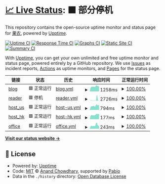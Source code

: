 # [📈 Live Status](https://htmambo.github.io/upptime): <!--live status--> **🟧 部分停机**

This repository contains the open-source uptime monitor and status page for [果农](https://htmambo.github.io/upptime), powered by [Upptime](https://github.com/upptime/upptime).

[![Uptime CI](https://github.com/htmambo/upptime/workflows/Uptime%20CI/badge.svg)](https://github.com/htmambo/upptime/actions?query=workflow%3A%22Uptime+CI%22)
[![Response Time CI](https://github.com/htmambo/upptime/workflows/Response%20Time%20CI/badge.svg)](https://github.com/htmambo/upptime/actions?query=workflow%3A%22Response+Time+CI%22)
[![Graphs CI](https://github.com/htmambo/upptime/workflows/Graphs%20CI/badge.svg)](https://github.com/htmambo/upptime/actions?query=workflow%3A%22Graphs+CI%22)
[![Static Site CI](https://github.com/htmambo/upptime/workflows/Static%20Site%20CI/badge.svg)](https://github.com/htmambo/upptime/actions?query=workflow%3A%22Static+Site+CI%22)
[![Summary CI](https://github.com/htmambo/upptime/workflows/Summary%20CI/badge.svg)](https://github.com/htmambo/upptime/actions?query=workflow%3A%22Summary+CI%22)

With [Upptime](https://upptime.js.org), you can get your own unlimited and free uptime monitor and status page, powered entirely by a GitHub repository. We use [Issues](https://github.com/htmambo/upptime/issues) as incident reports, [Actions](https://github.com/htmambo/upptime/actions) as uptime monitors, and [Pages](https://htmambo.github.io/upptime) for the status page.

<!--start: status pages-->
<!-- This summary is generated by Upptime (https://github.com/upptime/upptime) -->
<!-- Do not edit this manually, your changes will be overwritten -->
<!-- prettier-ignore -->
| 链接 | 状态 | 历史 | 响应时间 | 正常运行时间 |
| --- | ------ | ------- | ------------- | ------ |
| <img alt="" src="https://icons.duckduckgo.com/ip3/blog.imzhp.com.ico" height="13"> [blog](https://blog.imzhp.com) | 🟩 正常运行 | [blog.yml](https://github.com/htmambo/upptime/commits/HEAD/history/blog.yml) | <details><summary><img alt="响应时间图像" src="./graphs/blog/response-time-week.png" height="20"> 1258ms</summary><br><a href="https://status.arpl.eu.org/history/blog"><img alt="响应时间 1363" src="https://img.shields.io/endpoint?url=https%3A%2F%2Fraw.githubusercontent.com%2Fhtmambo%2Fupptime%2FHEAD%2Fapi%2Fblog%2Fresponse-time.json"></a><br><a href="https://status.arpl.eu.org/history/blog"><img alt="24 小时响应时间 1267" src="https://img.shields.io/endpoint?url=https%3A%2F%2Fraw.githubusercontent.com%2Fhtmambo%2Fupptime%2FHEAD%2Fapi%2Fblog%2Fresponse-time-day.json"></a><br><a href="https://status.arpl.eu.org/history/blog"><img alt="7 天正常运行时间 1258" src="https://img.shields.io/endpoint?url=https%3A%2F%2Fraw.githubusercontent.com%2Fhtmambo%2Fupptime%2FHEAD%2Fapi%2Fblog%2Fresponse-time-week.json"></a><br><a href="https://status.arpl.eu.org/history/blog"><img alt="30天的正常运行时间 1245" src="https://img.shields.io/endpoint?url=https%3A%2F%2Fraw.githubusercontent.com%2Fhtmambo%2Fupptime%2FHEAD%2Fapi%2Fblog%2Fresponse-time-month.json"></a><br><a href="https://status.arpl.eu.org/history/blog"><img alt="1年的正常运行时间 1363" src="https://img.shields.io/endpoint?url=https%3A%2F%2Fraw.githubusercontent.com%2Fhtmambo%2Fupptime%2FHEAD%2Fapi%2Fblog%2Fresponse-time-year.json"></a></details> | <details><summary><a href="https://status.arpl.eu.org/history/blog">100.00%</a></summary><a href="https://status.arpl.eu.org/history/blog"><img alt="正常运行时间 97.03%" src="https://img.shields.io/endpoint?url=https%3A%2F%2Fraw.githubusercontent.com%2Fhtmambo%2Fupptime%2FHEAD%2Fapi%2Fblog%2Fuptime.json"></a><br><a href="https://status.arpl.eu.org/history/blog"><img alt="24 小时正常运行时间 100.00%" src="https://img.shields.io/endpoint?url=https%3A%2F%2Fraw.githubusercontent.com%2Fhtmambo%2Fupptime%2FHEAD%2Fapi%2Fblog%2Fuptime-day.json"></a><br><a href="https://status.arpl.eu.org/history/blog"><img alt="7 天正常运行时间 100.00%" src="https://img.shields.io/endpoint?url=https%3A%2F%2Fraw.githubusercontent.com%2Fhtmambo%2Fupptime%2FHEAD%2Fapi%2Fblog%2Fuptime-week.json"></a><br><a href="https://status.arpl.eu.org/history/blog"><img alt="30天的正常运行时间 94.49%" src="https://img.shields.io/endpoint?url=https%3A%2F%2Fraw.githubusercontent.com%2Fhtmambo%2Fupptime%2FHEAD%2Fapi%2Fblog%2Fuptime-month.json"></a><br><a href="https://status.arpl.eu.org/history/blog"><img alt="1年的正常运行时间 97.03%" src="https://img.shields.io/endpoint?url=https%3A%2F%2Fraw.githubusercontent.com%2Fhtmambo%2Fupptime%2FHEAD%2Fapi%2Fblog%2Fuptime-year.json"></a></details>
| <img alt="" src="https://icons.duckduckgo.com/ip3/reader.hoping.eu.org.ico" height="13"> [reader](https://reader.hoping.eu.org) | 🟥 停机 | [reader.yml](https://github.com/htmambo/upptime/commits/HEAD/history/reader.yml) | <details><summary><img alt="响应时间图像" src="./graphs/reader/response-time-week.png" height="20"> 2726ms</summary><br><a href="https://status.arpl.eu.org/history/reader"><img alt="响应时间 1006" src="https://img.shields.io/endpoint?url=https%3A%2F%2Fraw.githubusercontent.com%2Fhtmambo%2Fupptime%2FHEAD%2Fapi%2Freader%2Fresponse-time.json"></a><br><a href="https://status.arpl.eu.org/history/reader"><img alt="24 小时响应时间 2696" src="https://img.shields.io/endpoint?url=https%3A%2F%2Fraw.githubusercontent.com%2Fhtmambo%2Fupptime%2FHEAD%2Fapi%2Freader%2Fresponse-time-day.json"></a><br><a href="https://status.arpl.eu.org/history/reader"><img alt="7 天正常运行时间 2726" src="https://img.shields.io/endpoint?url=https%3A%2F%2Fraw.githubusercontent.com%2Fhtmambo%2Fupptime%2FHEAD%2Fapi%2Freader%2Fresponse-time-week.json"></a><br><a href="https://status.arpl.eu.org/history/reader"><img alt="30天的正常运行时间 1217" src="https://img.shields.io/endpoint?url=https%3A%2F%2Fraw.githubusercontent.com%2Fhtmambo%2Fupptime%2FHEAD%2Fapi%2Freader%2Fresponse-time-month.json"></a><br><a href="https://status.arpl.eu.org/history/reader"><img alt="1年的正常运行时间 1006" src="https://img.shields.io/endpoint?url=https%3A%2F%2Fraw.githubusercontent.com%2Fhtmambo%2Fupptime%2FHEAD%2Fapi%2Freader%2Fresponse-time-year.json"></a></details> | <details><summary><a href="https://status.arpl.eu.org/history/reader">100.00%</a></summary><a href="https://status.arpl.eu.org/history/reader"><img alt="正常运行时间 99.02%" src="https://img.shields.io/endpoint?url=https%3A%2F%2Fraw.githubusercontent.com%2Fhtmambo%2Fupptime%2FHEAD%2Fapi%2Freader%2Fuptime.json"></a><br><a href="https://status.arpl.eu.org/history/reader"><img alt="24 小时正常运行时间 99.99%" src="https://img.shields.io/endpoint?url=https%3A%2F%2Fraw.githubusercontent.com%2Fhtmambo%2Fupptime%2FHEAD%2Fapi%2Freader%2Fuptime-day.json"></a><br><a href="https://status.arpl.eu.org/history/reader"><img alt="7 天正常运行时间 100.00%" src="https://img.shields.io/endpoint?url=https%3A%2F%2Fraw.githubusercontent.com%2Fhtmambo%2Fupptime%2FHEAD%2Fapi%2Freader%2Fuptime-week.json"></a><br><a href="https://status.arpl.eu.org/history/reader"><img alt="30天的正常运行时间 97.23%" src="https://img.shields.io/endpoint?url=https%3A%2F%2Fraw.githubusercontent.com%2Fhtmambo%2Fupptime%2FHEAD%2Fapi%2Freader%2Fuptime-month.json"></a><br><a href="https://status.arpl.eu.org/history/reader"><img alt="1年的正常运行时间 99.02%" src="https://img.shields.io/endpoint?url=https%3A%2F%2Fraw.githubusercontent.com%2Fhtmambo%2Fupptime%2FHEAD%2Fapi%2Freader%2Fuptime-year.json"></a></details>
| <img alt="" src="https://icons.duckduckgo.com/ip3/izhp.eu.org.ico" height="13"> [host_us](https://izhp.eu.org/) | 🟩 正常运行 | [host-us.yml](https://github.com/htmambo/upptime/commits/HEAD/history/host-us.yml) | <details><summary><img alt="响应时间图像" src="./graphs/host-us/response-time-week.png" height="20"> 794ms</summary><br><a href="https://status.arpl.eu.org/history/host-us"><img alt="响应时间 925" src="https://img.shields.io/endpoint?url=https%3A%2F%2Fraw.githubusercontent.com%2Fhtmambo%2Fupptime%2FHEAD%2Fapi%2Fhost-us%2Fresponse-time.json"></a><br><a href="https://status.arpl.eu.org/history/host-us"><img alt="24 小时响应时间 901" src="https://img.shields.io/endpoint?url=https%3A%2F%2Fraw.githubusercontent.com%2Fhtmambo%2Fupptime%2FHEAD%2Fapi%2Fhost-us%2Fresponse-time-day.json"></a><br><a href="https://status.arpl.eu.org/history/host-us"><img alt="7 天正常运行时间 794" src="https://img.shields.io/endpoint?url=https%3A%2F%2Fraw.githubusercontent.com%2Fhtmambo%2Fupptime%2FHEAD%2Fapi%2Fhost-us%2Fresponse-time-week.json"></a><br><a href="https://status.arpl.eu.org/history/host-us"><img alt="30天的正常运行时间 875" src="https://img.shields.io/endpoint?url=https%3A%2F%2Fraw.githubusercontent.com%2Fhtmambo%2Fupptime%2FHEAD%2Fapi%2Fhost-us%2Fresponse-time-month.json"></a><br><a href="https://status.arpl.eu.org/history/host-us"><img alt="1年的正常运行时间 925" src="https://img.shields.io/endpoint?url=https%3A%2F%2Fraw.githubusercontent.com%2Fhtmambo%2Fupptime%2FHEAD%2Fapi%2Fhost-us%2Fresponse-time-year.json"></a></details> | <details><summary><a href="https://status.arpl.eu.org/history/host-us">100.00%</a></summary><a href="https://status.arpl.eu.org/history/host-us"><img alt="正常运行时间 99.74%" src="https://img.shields.io/endpoint?url=https%3A%2F%2Fraw.githubusercontent.com%2Fhtmambo%2Fupptime%2FHEAD%2Fapi%2Fhost-us%2Fuptime.json"></a><br><a href="https://status.arpl.eu.org/history/host-us"><img alt="24 小时正常运行时间 100.00%" src="https://img.shields.io/endpoint?url=https%3A%2F%2Fraw.githubusercontent.com%2Fhtmambo%2Fupptime%2FHEAD%2Fapi%2Fhost-us%2Fuptime-day.json"></a><br><a href="https://status.arpl.eu.org/history/host-us"><img alt="7 天正常运行时间 100.00%" src="https://img.shields.io/endpoint?url=https%3A%2F%2Fraw.githubusercontent.com%2Fhtmambo%2Fupptime%2FHEAD%2Fapi%2Fhost-us%2Fuptime-week.json"></a><br><a href="https://status.arpl.eu.org/history/host-us"><img alt="30天的正常运行时间 100.00%" src="https://img.shields.io/endpoint?url=https%3A%2F%2Fraw.githubusercontent.com%2Fhtmambo%2Fupptime%2FHEAD%2Fapi%2Fhost-us%2Fuptime-month.json"></a><br><a href="https://status.arpl.eu.org/history/host-us"><img alt="1年的正常运行时间 99.74%" src="https://img.shields.io/endpoint?url=https%3A%2F%2Fraw.githubusercontent.com%2Fhtmambo%2Fupptime%2FHEAD%2Fapi%2Fhost-us%2Fuptime-year.json"></a></details>
| <img alt="" src="https://icons.duckduckgo.com/ip3/null.ico" height="13"> [host_hk](38.207.164.24) | 🟩 正常运行 | [host-hk.yml](https://github.com/htmambo/upptime/commits/HEAD/history/host-hk.yml) | <details><summary><img alt="响应时间图像" src="./graphs/host-hk/response-time-week.png" height="20"> 177ms</summary><br><a href="https://status.arpl.eu.org/history/host-hk"><img alt="响应时间 188" src="https://img.shields.io/endpoint?url=https%3A%2F%2Fraw.githubusercontent.com%2Fhtmambo%2Fupptime%2FHEAD%2Fapi%2Fhost-hk%2Fresponse-time.json"></a><br><a href="https://status.arpl.eu.org/history/host-hk"><img alt="24 小时响应时间 205" src="https://img.shields.io/endpoint?url=https%3A%2F%2Fraw.githubusercontent.com%2Fhtmambo%2Fupptime%2FHEAD%2Fapi%2Fhost-hk%2Fresponse-time-day.json"></a><br><a href="https://status.arpl.eu.org/history/host-hk"><img alt="7 天正常运行时间 177" src="https://img.shields.io/endpoint?url=https%3A%2F%2Fraw.githubusercontent.com%2Fhtmambo%2Fupptime%2FHEAD%2Fapi%2Fhost-hk%2Fresponse-time-week.json"></a><br><a href="https://status.arpl.eu.org/history/host-hk"><img alt="30天的正常运行时间 186" src="https://img.shields.io/endpoint?url=https%3A%2F%2Fraw.githubusercontent.com%2Fhtmambo%2Fupptime%2FHEAD%2Fapi%2Fhost-hk%2Fresponse-time-month.json"></a><br><a href="https://status.arpl.eu.org/history/host-hk"><img alt="1年的正常运行时间 188" src="https://img.shields.io/endpoint?url=https%3A%2F%2Fraw.githubusercontent.com%2Fhtmambo%2Fupptime%2FHEAD%2Fapi%2Fhost-hk%2Fresponse-time-year.json"></a></details> | <details><summary><a href="https://status.arpl.eu.org/history/host-hk">100.00%</a></summary><a href="https://status.arpl.eu.org/history/host-hk"><img alt="正常运行时间 99.82%" src="https://img.shields.io/endpoint?url=https%3A%2F%2Fraw.githubusercontent.com%2Fhtmambo%2Fupptime%2FHEAD%2Fapi%2Fhost-hk%2Fuptime.json"></a><br><a href="https://status.arpl.eu.org/history/host-hk"><img alt="24 小时正常运行时间 100.00%" src="https://img.shields.io/endpoint?url=https%3A%2F%2Fraw.githubusercontent.com%2Fhtmambo%2Fupptime%2FHEAD%2Fapi%2Fhost-hk%2Fuptime-day.json"></a><br><a href="https://status.arpl.eu.org/history/host-hk"><img alt="7 天正常运行时间 100.00%" src="https://img.shields.io/endpoint?url=https%3A%2F%2Fraw.githubusercontent.com%2Fhtmambo%2Fupptime%2FHEAD%2Fapi%2Fhost-hk%2Fuptime-week.json"></a><br><a href="https://status.arpl.eu.org/history/host-hk"><img alt="30天的正常运行时间 100.00%" src="https://img.shields.io/endpoint?url=https%3A%2F%2Fraw.githubusercontent.com%2Fhtmambo%2Fupptime%2FHEAD%2Fapi%2Fhost-hk%2Fuptime-month.json"></a><br><a href="https://status.arpl.eu.org/history/host-hk"><img alt="1年的正常运行时间 99.82%" src="https://img.shields.io/endpoint?url=https%3A%2F%2Fraw.githubusercontent.com%2Fhtmambo%2Fupptime%2FHEAD%2Fapi%2Fhost-hk%2Fuptime-year.json"></a></details>
| <img alt="" src="https://icons.duckduckgo.com/ip3/null.ico" height="13"> [office](58.213.197.202) | 🟩 正常运行 | [office.yml](https://github.com/htmambo/upptime/commits/HEAD/history/office.yml) | <details><summary><img alt="响应时间图像" src="./graphs/office/response-time-week.png" height="20"> 243ms</summary><br><a href="https://status.arpl.eu.org/history/office"><img alt="响应时间 228" src="https://img.shields.io/endpoint?url=https%3A%2F%2Fraw.githubusercontent.com%2Fhtmambo%2Fupptime%2FHEAD%2Fapi%2Foffice%2Fresponse-time.json"></a><br><a href="https://status.arpl.eu.org/history/office"><img alt="24 小时响应时间 211" src="https://img.shields.io/endpoint?url=https%3A%2F%2Fraw.githubusercontent.com%2Fhtmambo%2Fupptime%2FHEAD%2Fapi%2Foffice%2Fresponse-time-day.json"></a><br><a href="https://status.arpl.eu.org/history/office"><img alt="7 天正常运行时间 243" src="https://img.shields.io/endpoint?url=https%3A%2F%2Fraw.githubusercontent.com%2Fhtmambo%2Fupptime%2FHEAD%2Fapi%2Foffice%2Fresponse-time-week.json"></a><br><a href="https://status.arpl.eu.org/history/office"><img alt="30天的正常运行时间 241" src="https://img.shields.io/endpoint?url=https%3A%2F%2Fraw.githubusercontent.com%2Fhtmambo%2Fupptime%2FHEAD%2Fapi%2Foffice%2Fresponse-time-month.json"></a><br><a href="https://status.arpl.eu.org/history/office"><img alt="1年的正常运行时间 228" src="https://img.shields.io/endpoint?url=https%3A%2F%2Fraw.githubusercontent.com%2Fhtmambo%2Fupptime%2FHEAD%2Fapi%2Foffice%2Fresponse-time-year.json"></a></details> | <details><summary><a href="https://status.arpl.eu.org/history/office">100.00%</a></summary><a href="https://status.arpl.eu.org/history/office"><img alt="正常运行时间 98.91%" src="https://img.shields.io/endpoint?url=https%3A%2F%2Fraw.githubusercontent.com%2Fhtmambo%2Fupptime%2FHEAD%2Fapi%2Foffice%2Fuptime.json"></a><br><a href="https://status.arpl.eu.org/history/office"><img alt="24 小时正常运行时间 100.00%" src="https://img.shields.io/endpoint?url=https%3A%2F%2Fraw.githubusercontent.com%2Fhtmambo%2Fupptime%2FHEAD%2Fapi%2Foffice%2Fuptime-day.json"></a><br><a href="https://status.arpl.eu.org/history/office"><img alt="7 天正常运行时间 100.00%" src="https://img.shields.io/endpoint?url=https%3A%2F%2Fraw.githubusercontent.com%2Fhtmambo%2Fupptime%2FHEAD%2Fapi%2Foffice%2Fuptime-week.json"></a><br><a href="https://status.arpl.eu.org/history/office"><img alt="30天的正常运行时间 96.42%" src="https://img.shields.io/endpoint?url=https%3A%2F%2Fraw.githubusercontent.com%2Fhtmambo%2Fupptime%2FHEAD%2Fapi%2Foffice%2Fuptime-month.json"></a><br><a href="https://status.arpl.eu.org/history/office"><img alt="1年的正常运行时间 98.91%" src="https://img.shields.io/endpoint?url=https%3A%2F%2Fraw.githubusercontent.com%2Fhtmambo%2Fupptime%2FHEAD%2Fapi%2Foffice%2Fuptime-year.json"></a></details>

<!--end: status pages-->

[**Visit our status website →**](https://htmambo.github.io/upptime)

## 📄 License

- Powered by: [Upptime](https://github.com/upptime/upptime)
- Code: [MIT](./LICENSE) © [Anand Chowdhary](https://anandchowdhary.com), supported by [Pabio](https://pabio.com)
- Data in the `./history` directory: [Open Database License](https://opendatacommons.org/licenses/odbl/1-0/)
